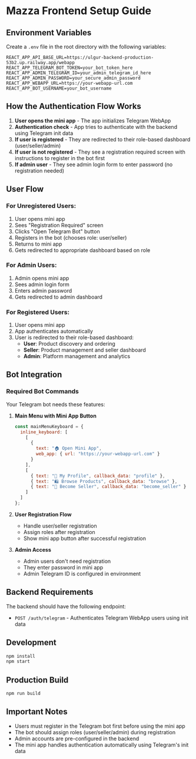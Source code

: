 # Mazza Frontend Setup Guide

## Environment Variables

Create a `.env` file in the root directory with the following variables:

```env
REACT_APP_API_BASE_URL=https://ulgur-backend-production-53b2.up.railway.app/webapp
REACT_APP_TELEGRAM_BOT_TOKEN=your_bot_token_here
REACT_APP_ADMIN_TELEGRAM_ID=your_admin_telegram_id_here
REACT_APP_ADMIN_PASSWORD=your_secure_admin_password
REACT_APP_WEBAPP_URL=https://your-webapp-url.com
REACT_APP_BOT_USERNAME=your_bot_username
```

## How the Authentication Flow Works

1. **User opens the mini app** - The app initializes Telegram WebApp
2. **Authentication check** - App tries to authenticate with the backend using Telegram init data
3. **If user is registered** - They are redirected to their role-based dashboard (user/seller/admin)
4. **If user is not registered** - They see a registration required screen with instructions to register in the bot first
5. **If admin user** - They see admin login form to enter password (no registration needed)

## User Flow

### For Unregistered Users:
1. User opens mini app
2. Sees "Registration Required" screen
3. Clicks "Open Telegram Bot" button
4. Registers in the bot (chooses role: user/seller)
5. Returns to mini app
6. Gets redirected to appropriate dashboard based on role

### For Admin Users:
1. Admin opens mini app
2. Sees admin login form
3. Enters admin password
4. Gets redirected to admin dashboard

### For Registered Users:
1. User opens mini app
2. App authenticates automatically
3. User is redirected to their role-based dashboard:
   - **User**: Product discovery and ordering
   - **Seller**: Product management and seller dashboard
   - **Admin**: Platform management and analytics

## Bot Integration

### Required Bot Commands

Your Telegram bot needs these features:

1. **Main Menu with Mini App Button**
   ```javascript
   const mainMenuKeyboard = {
     inline_keyboard: [
       [
         {
           text: "🏠 Open Mini App",
           web_app: { url: "https://your-webapp-url.com" }
         }
       ],
       [
         { text: "👤 My Profile", callback_data: "profile" },
         { text: "🛍️ Browse Products", callback_data: "browse" },
         { text: "🏪 Become Seller", callback_data: "become_seller" }
       ]
     ]
   };
   ```

2. **User Registration Flow**
   - Handle user/seller registration
   - Assign roles after registration
   - Show mini app button after successful registration

3. **Admin Access**
   - Admin users don't need registration
   - They enter password in mini app
   - Admin Telegram ID is configured in environment

## Backend Requirements

The backend should have the following endpoint:
- `POST /auth/telegram` - Authenticates Telegram WebApp users using init data

## Development

```bash
npm install
npm start
```

## Production Build

```bash
npm run build
```

## Important Notes

- Users must register in the Telegram bot first before using the mini app
- The bot should assign roles (user/seller/admin) during registration
- Admin accounts are pre-configured in the backend
- The mini app handles authentication automatically using Telegram's init data
